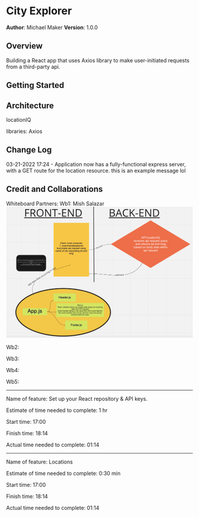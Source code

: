 # City Explorer

**Author**: Michael Maker
**Version**: 1.0.0 
<!-- (increment the patch/fix version number if you make more commits past your first submission) -->

## Overview
Building a React app that uses Axios library to make user-initiated requests from a third-party api.
<!-- Provide a high level overview of what this application is and why you are building it, beyond the fact that it's an assignment for this class. (i.e. What's your problem domain?) -->

## Getting Started

<!-- What are the steps that a user must take in order to build this app on their own machine and get it running? -->

## Architecture

locationIQ

libraries:
Axios
<!-- Provide a detailed description of the application design. What technologies (languages, libraries, etc) you're using, and any other relevant design information. -->

## Change Log

03-21-2022 17:24 - Application now has a fully-functional express server, with a GET route for the location resource. this is an example message lol

<!-- Use this area to document the iterative changes made to your application as each feature is successfully implemented. Use time stamps. Here's an example:
 -->

## Credit and Collaborations
<!-- Give credit (and a link) to other people or resources that helped you build this application. -->
Whiteboard Partners:
Wb1: Mish Salazar
![Data flow for monday and supporting functions](/src/img/whiteboard1.png "Monday Whiteboard")

Wb2:

Wb3:

Wb4:

Wb5:

---

Name of feature: Set up your React repository & API keys.

Estimate of time needed to complete: 1 hr

Start time: 17:00

Finish time: 18:14

Actual time needed to complete: 01:14

---

Name of feature: Locations

Estimate of time needed to complete: 0:30 min

Start time: 17:00

Finish time: 18:14

Actual time needed to complete: 01:14
